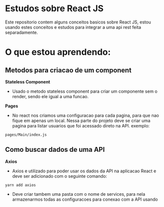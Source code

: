 # Estudos sobre React JS

Este repositorio contem alguns conceitos basicos sobre React JS, estou usando
estes conceitos e estudos para integrar a uma api rest feita separadamente.

# O que estou aprendendo:

## Metodos para criacao de um component

**Stateless Component**

- Usado o metodo stateless component para criar um componente sem o render, sendo ele igual a uma funcao.

**Pages**

- No react nos criamos uma configuracao para cada pagina, para que nao fique em apenas um local. Nessa parte do projeto deve se criar uma pagina para listar usuarios que foi acessado direto na API. exemplo:

```
pages/Main/index.js
```

## Como buscar dados de uma API

**Axios**

- Axios e utilizado para poder usar os dados da API na aplicacao React e deve ser adicionado com o seguinte comando:

```
yarn add axios
```

- Deve criar tambem uma pasta com o nome de services, para nela armazenarmos todas as configuracoes para conexao com a API usando

